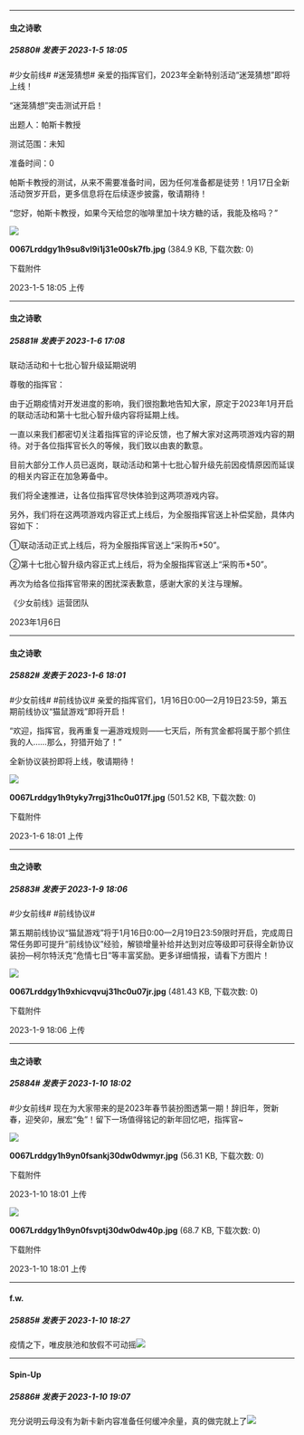 

*****

####  虫之诗歌  
##### 25880#       发表于 2023-1-5 18:05

 #少女前线# #迷笼猜想# 亲爱的指挥官们，2023年全新特别活动“迷笼猜想”即将上线！

“迷笼猜想”突击测试开启！

出题人：帕斯卡教授

测试范围：未知

准备时间：0

帕斯卡教授的测试，从来不需要准备时间，因为任何准备都是徒劳！1月17日全新活动贺岁开启，更多信息将在后续逐步披露，敬请期待！

“您好，帕斯卡教授，如果今天给您的咖啡里加十块方糖的话，我能及格吗？”

<img src="https://img.saraba1st.com/forum/202301/05/180550x57xkm8kbx8qq2jj.jpg" referrerpolicy="no-referrer">

<strong>0067Lrddgy1h9su8vl9i1j31e00sk7fb.jpg</strong> (384.9 KB, 下载次数: 0)

下载附件

2023-1-5 18:05 上传



*****

####  虫之诗歌  
##### 25881#       发表于 2023-1-6 17:08

联动活动和十七批心智升级延期说明

尊敬的指挥官：

由于近期疫情对开发进度的影响，我们很抱歉地告知大家，原定于2023年1月开启的联动活动和第十七批心智升级内容将延期上线。

一直以来我们都密切关注着指挥官的评论反馈，也了解大家对这两项游戏内容的期待。对于各位指挥官长久的等候，我们致以由衷的歉意。

目前大部分工作人员已返岗，联动活动和第十七批心智升级先前因疫情原因而延误的相关内容正在加急筹备中。

我们将全速推进，让各位指挥官尽快体验到这两项游戏内容。

另外，我们将在这两项游戏内容正式上线后，为全服指挥官送上补偿奖励，具体内容如下：

①联动活动正式上线后，将为全服指挥官送上“采购币*50”。

②第十七批心智升级内容正式上线后，将为全服指挥官送上“采购币*50”。

再次为给各位指挥官带来的困扰深表歉意，感谢大家的关注与理解。

《少女前线》运营团队

2023年1月6日



*****

####  虫之诗歌  
##### 25882#       发表于 2023-1-6 18:01

#少女前线# #前线协议# 亲爱的指挥官们，1月16日0:00—2月19日23:59，第五期前线协议“猫鼠游戏”即将开启！

“欢迎，指挥官，我再重复一遍游戏规则——七天后，所有赏金都将属于那个抓住我的人……那么，狩猎开始了！”

全新协议装扮即将上线，敬请期待！

<img src="https://img.saraba1st.com/forum/202301/06/180113aeulqz9cuq5gpls4.jpg" referrerpolicy="no-referrer">

<strong>0067Lrddgy1h9tyky7rrgj31hc0u017f.jpg</strong> (501.52 KB, 下载次数: 0)

下载附件

2023-1-6 18:01 上传



*****

####  虫之诗歌  
##### 25883#       发表于 2023-1-9 18:06

 #少女前线# #前线协议#

第五期前线协议“猫鼠游戏”将于1月16日0:00—2月19日23:59限时开启，完成周日常任务即可提升“前线协议”经验，解锁增量补给并达到对应等级即可获得全新协议装扮—柯尔特沃克“危情七日”等丰富奖励。更多详细情报，请看下方图片！

<img src="https://img.saraba1st.com/forum/202301/09/180656kgkpvgsr79vh99v0.jpg" referrerpolicy="no-referrer">

<strong>0067Lrddgy1h9xhicvqvuj31hc0u07jr.jpg</strong> (481.43 KB, 下载次数: 0)

下载附件

2023-1-9 18:06 上传



*****

####  虫之诗歌  
##### 25884#       发表于 2023-1-10 18:02

#少女前线# 现在为大家带来的是2023年春节装扮图透第一期！辞旧年，贺新春，迎癸卯，展宏“兔”！留下一场值得铭记的新年回忆吧，指挥官~

<img src="https://img.saraba1st.com/forum/202301/10/180154i80yt307sj3jo0ep.jpg" referrerpolicy="no-referrer">

<strong>0067Lrddgy1h9yn0fsankj30dw0dwmyr.jpg</strong> (56.31 KB, 下载次数: 0)

下载附件

2023-1-10 18:01 上传

<img src="https://img.saraba1st.com/forum/202301/10/180154fd66ningd1ioc77p.jpg" referrerpolicy="no-referrer">

<strong>0067Lrddgy1h9yn0fsvptj30dw0dw40p.jpg</strong> (68.7 KB, 下载次数: 0)

下载附件

2023-1-10 18:01 上传



*****

####  f.w.  
##### 25885#       发表于 2023-1-10 18:27

疫情之下，唯皮肤池和放假不可动摇<img src="https://static.saraba1st.com/image/smiley/face2017/176.png" referrerpolicy="no-referrer">



*****

####  Spin-Up  
##### 25886#       发表于 2023-1-10 19:07

充分说明云母没有为新卡新内容准备任何缓冲余量，真的做完就上了<img src="https://static.saraba1st.com/image/smiley/face2017/068.png" referrerpolicy="no-referrer">

